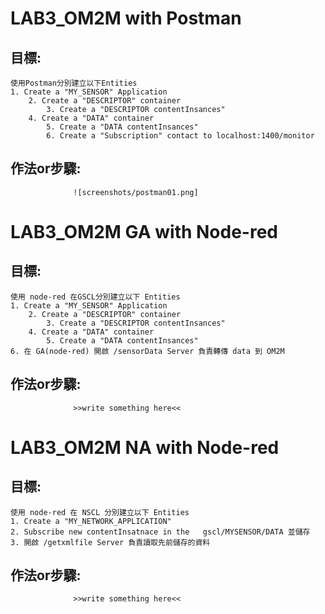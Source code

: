 # LAB3_OM2M with Postman
## 目標:
    使用Postman分別建立以下Entities
	1. Create a "MY_SENSOR" Application
		2. Create a "DESCRIPTOR" container
			3. Create a "DESCRIPTOR contentInsances"
		4. Create a "DATA" container
			5. Create a "DATA contentInsances"
			6. Create a "Subscription" contact to localhost:1400/monitor

## 作法or步驟:
                  ![screenshots/postman01.png]




# LAB3_OM2M  GA with Node-red
## 目標:
    使用 node-red 在GSCL分別建立以下 Entities
	1. Create a "MY_SENSOR" Application
		2. Create a "DESCRIPTOR" container
			3. Create a "DESCRIPTOR contentInsances"
		4. Create a "DATA" container
			5. Create a "DATA contentInsances"
	6. 在 GA(node-red) 開啟 /sensorData Server 負責轉傳 data 到 OM2M
	

## 作法or步驟:
                  >>write something here<<





# LAB3_OM2M  NA with Node-red
## 目標:
    	

    使用 node-red 在 NSCL 分別建立以下 Entities
	1. Create a "MY_NETWORK_APPLICATION"
	2. Subscribe new contentInsatnace in the   gscl/MYSENSOR/DATA 並儲存
	3. 開啟 /getxmlfile Server 負責讀取先前儲存的資料
    
## 作法or步驟:
                  >>write something here<<
